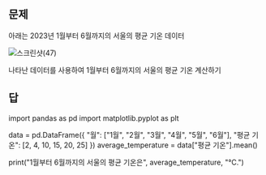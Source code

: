 ## 문제

아래는 2023년 1월부터 6월까지의 서울의 평균 기온 데이터

![스크린샷(47)](https://github.com/sejongsmarcle/2023_Autumn_DataAnalysisStudy/assets/128336150/22d420c6-fef4-4611-828c-02ddc073a707)

나타난 데이터를 사용하여 1월부터 6월까지의 서울의 평균 기온 계산하기


## 답

import pandas as pd
import matplotlib.pyplot as plt

data = pd.DataFrame({
    "월": ["1월", "2월", "3월", "4월", "5월", "6월"],
    "평균 기온": [2, 4, 10, 15, 20, 25]
})
average_temperature = data["평균 기온"].mean()

print("1월부터 6월까지의 서울의 평균 기온은", average_temperature, "°C.")
